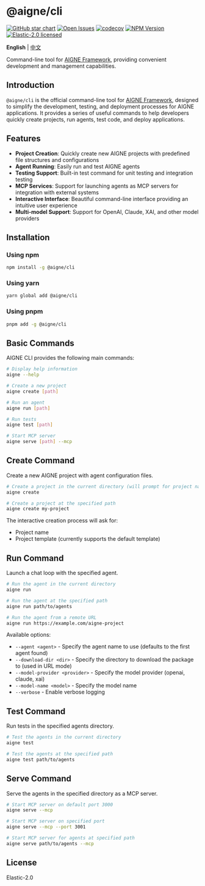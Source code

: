 # @aigne/cli

[![GitHub star chart](https://img.shields.io/github/stars/AIGNE-io/aigne-framework?style=flat-square)](https://star-history.com/#AIGNE-io/aigne-framework)
[![Open Issues](https://img.shields.io/github/issues-raw/AIGNE-io/aigne-framework?style=flat-square)](https://github.com/AIGNE-io/aigne-framework/issues)
[![codecov](https://codecov.io/gh/AIGNE-io/aigne-framework/graph/badge.svg?token=DO07834RQL)](https://codecov.io/gh/AIGNE-io/aigne-framework)
[![NPM Version](https://img.shields.io/npm/v/@aigne/cli)](https://www.npmjs.com/package/@aigne/cli)
[![Elastic-2.0 licensed](https://img.shields.io/npm/l/@aigne/cli)](https://github.com/AIGNE-io/aigne-framework/blob/main/LICENSE)

**English** | [中文](README.zh.md)

Command-line tool for [AIGNE Framework](https://github.com/AIGNE-io/aigne-framework), providing convenient development and management capabilities.

## Introduction

`@aigne/cli` is the official command-line tool for [AIGNE Framework](https://github.com/AIGNE-io/aigne-framework), designed to simplify the development, testing, and deployment processes for AIGNE applications. It provides a series of useful commands to help developers quickly create projects, run agents, test code, and deploy applications.

## Features

- **Project Creation**: Quickly create new AIGNE projects with predefined file structures and configurations
- **Agent Running**: Easily run and test AIGNE agents
- **Testing Support**: Built-in test command for unit testing and integration testing
- **MCP Services**: Support for launching agents as MCP servers for integration with external systems
- **Interactive Interface**: Beautiful command-line interface providing an intuitive user experience
- **Multi-model Support**: Support for OpenAI, Claude, XAI, and other model providers

## Installation

### Using npm

```bash
npm install -g @aigne/cli
```

### Using yarn

```bash
yarn global add @aigne/cli
```

### Using pnpm

```bash
pnpm add -g @aigne/cli
```

## Basic Commands

AIGNE CLI provides the following main commands:

```bash
# Display help information
aigne --help

# Create a new project
aigne create [path]

# Run an agent
aigne run [path]

# Run tests
aigne test [path]

# Start MCP server
aigne serve [path] --mcp
```

## Create Command

Create a new AIGNE project with agent configuration files.

```bash
# Create a project in the current directory (will prompt for project name)
aigne create

# Create a project at the specified path
aigne create my-project
```

The interactive creation process will ask for:
- Project name
- Project template (currently supports the default template)

## Run Command

Launch a chat loop with the specified agent.

```bash
# Run the agent in the current directory
aigne run

# Run the agent at the specified path
aigne run path/to/agents

# Run the agent from a remote URL
aigne run https://example.com/aigne-project
```

Available options:
- `--agent <agent>` - Specify the agent name to use (defaults to the first agent found)
- `--download-dir <dir>` - Specify the directory to download the package to (used in URL mode)
- `--model-provider <provider>` - Specify the model provider (openai, claude, xai)
- `--model-name <model>` - Specify the model name
- `--verbose` - Enable verbose logging

## Test Command

Run tests in the specified agents directory.

```bash
# Test the agents in the current directory
aigne test

# Test the agents at the specified path
aigne test path/to/agents
```

## Serve Command

Serve the agents in the specified directory as a MCP server.

```bash
# Start MCP server on default port 3000
aigne serve --mcp

# Start MCP server on specified port
aigne serve --mcp --port 3001

# Start MCP server for agents at specified path
aigne serve path/to/agents --mcp
```

## License

Elastic-2.0
